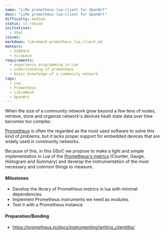 ```yaml
---
name: "LiMe prometheus-lua-client for OpenWrt"
desc: "LiMe prometheus-lua-client for OpenWrt"
difficulty: medium
status: in_review
initiatives:
  - GSoC
issues:
markdown: libremesh-prometheus_lua_client.md
mentors:
  - G10h4ck
  - nicopace
requirements:
  - experience programming in Lua
  - understanding of prometheus
  - basic knowledge of a community network
tags:
  - Lua
  - Prometheus
  - LibreMesh
  - OpenWrt
---
```


When the size of a community network grow beyond a few tens of nodes, retrieve,
store and organize network's devices healt state data over time becomes too
complex.

[Prometheus](https://prometheus.io/) is often the regarded as the most used
software to solve this kind of problems, but it lacks proper support for
embedded devices that are widely used in community networks.

Because of this, in this GSoC we propose to make a light and simple
implementation in Lua of the
[Prometheus's metrics](https://prometheus.io/docs/concepts/metric_types/)
(Counter, Gauge, Histogram and Summary) and develop the instrumentation of the
most necessary and common things to measure.


#### Milestones

* Develop the library of Prometheus metrics in lua with minimal dependencies.
* Implement Prometheus instruments we need as modules.
* Test it with a Prometheus instance.

#### Preparation/Bonding

- https://prometheus.io/docs/instrumenting/writing_clientlibs/
